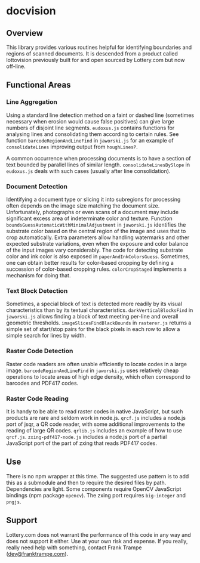 # docvision

## Overview

This library provides various routines helpful for identifying boundaries and regions of scanned documents. It is descended from a product called lottovision previously built for and open sourced by Lottery.com but now off-line.

## Functional Areas

### Line Aggregation

Using a standard line detection method on a faint or dashed line (sometimes necessary when erosion would cause false positives) can give large numbers of disjoint line segments. `eudoxus.js` contains functions for analysing lines and consolidating them according to certain rules. See function `barcodeRegionAndLineFind` in `jaworski.js` for an example of `consolidateLines` improving output from `houghLinesP`.

A common occurrence when processing documents is to have a section of text bounded by parallel lines of similar length. `consolidateLinesBySlope` in `eudoxus.js` deals with such cases (usually after line consolidation).

### Document Detection

Identifying a document type or slicing it into subregions for processing often depends on the image size matching the document size. Unfortunately, photographs or even scans of a document may include significant excess area of indeterminate color and texture. Function `boundsGuessAutomaticWithMinimalAdjustment` in `jaworski.js` identifies the substrate color based on the central region of the image and uses that to crop automatically. Extra parameters allow handling watermarks and other expected substrate variations, even when the exposure and color balance of the input images vary considerably. The code for detecting substrate color and ink color is also exposed in `paperAndInkColorsGuess`. Sometimes, one can obtain better results for color-based cropping by defining a succession of color-based cropping rules. `colorCropStaged` implements a mechanism for doing that.

### Text Block Detection

Sometimes, a special block of text is detected more readily by its visual characteristics than by its textual characteristics. `darkVerticalBlocksFind` in `jaworski.js` allows finding a block of text meeting per-line and overall geometric thresholds. `imageSlicesFindBlackBounds` in `rasterer.js` returns a simple set of start/stop pairs for the black pixels in each row to allow a simple search for lines by width.

### Raster Code Detection

Raster code readers are often unable efficiently to locate codes in a large image. `barcodeRegionAndLineFind` in `jaworski.js` uses relatively cheap operations to locate areas of high edge density, which often correspond to barcodes and PDF417 codes.

### Raster Code Reading

It is handy to be able to read raster codes in native JavaScript, but such products are rare and seldom work in node.js. `qrcf.js` includes a node.js port of jsqr, a QR code reader, with some additional improvements to the reading of large QR codes. `qrlib.js` includes an example of how to use `qrcf.js`. `zxing-pdf417-node.js` includes a node.js port of a partial JavaScript port of the part of zxing that reads PDF417 codes.

## Use

There is no npm wrapper at this time. The suggested use pattern is to add this as a submodule and then to require the desired files by path. Dependencies are light. Some components require OpenCV JavaScript bindings (npm package `opencv`). The zxing port requires `big-integer` and `pngjs`.

## Support

Lottery.com does not warrant the performance of this code in any way and does not support it either. Use at your own risk and expense. If you really, really need help with something, contact Frank Trampe (dev@franktrampe.com).
